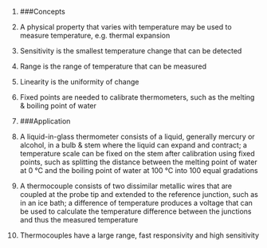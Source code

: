 1. ###Concepts
 1. A physical property that varies with temperature may be used to measure temperature, e.g. thermal expansion
 2. Sensitivity is the smallest temperature change that can be detected
 3. Range is the range of temperature that can be measured
 4. Linearity is the uniformity of change
 5. Fixed points are needed to calibrate thermometers, such as the melting & boiling point of water

2. ###Application
 1. A liquid-in-glass thermometer consists of a liquid, generally mercury or alcohol, in a bulb & stem where the liquid can expand and contract; a temperature scale can be fixed on the stem after calibration using fixed points, such as splitting the distance between the melting point of water at 0 °C and the boiling point of water at 100 °C into 100 equal gradations
 2. A thermocouple consists of two dissimilar metallic wires that are coupled at the probe tip and extended to the reference junction, such as in an ice bath; a difference of temperature produces a voltage that can be used to calculate the temperature difference between the junctions and thus the measured temperature
 3. Thermocouples have a large range, fast responsivity and high sensitivity
